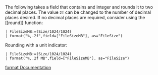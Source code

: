 The following takes a field that contains and integer and rounds it to two decimal places. The value `2f` can be changed to the number of decimal places desired. If no decimal places are required, consider using the [[round]] function:

```
| FileSizeMB:=(Size/1024/1024)
| format("%,.2f",field=["FileSizeMB"], as="FileSize")
```

Rounding with a unit indicator:

```
| FileSizeMB:=(Size/1024/1024)
| format("%,.2f MB",field=["FileSizeMB"], as="FileSize")
```

[format Documentation](https://library.humio.com/data-analysis/functions-format.html#functions-format-examples)
